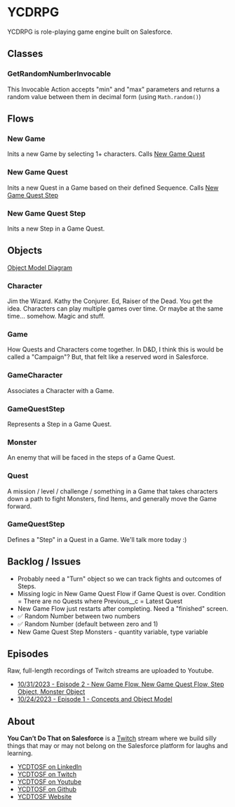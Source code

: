 # YCDRPG

YCDRPG is role-playing game engine built on Salesforce. 

## Classes

### GetRandomNumberInvocable
This Invocable Action accepts "min" and "max" parameters and returns a random value between them in decimal form (using  `Math.random()`)

## Flows

### New Game
Inits a new Game by selecting 1+ characters. Calls [New Game Quest](#new-game-quest)

### New Game Quest
Inits a new Quest in a Game based on their defined Sequence. Calls [New Game Quest Step](#new-game-quest-step)

### New Game Quest Step
Inits a new Step in a Game Quest. 

## Objects

[Object Model Diagram](https://viewer.diagrams.net/?tags=%7B%7D&highlight=0000ff&edit=_blank&layers=1&nav=1&title=ycdrpg.drawio#Uhttps%3A%2F%2Fdrive.google.com%2Fuc%3Fid%3D1bbdEhfxDGeK8xN4lKr3awgxZ4ZwbDdal%26export%3Ddownload)

### Character
Jim the Wizard. Kathy the Conjurer. Ed, Raiser of the Dead. You get the idea. Characters can play multiple games over time. Or maybe at the same time... somehow. Magic and stuff.

### Game
How Quests and Characters come together. In D&D, I think this is would be called a "Campaign"? But, that felt like a reserved word in Salesforce.

### GameCharacter
Associates a Character with a Game.

### GameQuestStep
Represents a Step in a Game Quest.

### Monster
An enemy that will be faced in the steps of a Game Quest.

### Quest
A mission / level / challenge / something in a Game that takes characters down a path to fight Monsters, find Items, and generally move the Game forward.

### GameQuestStep
Defines a "Step" in a Quest in a Game. We'll talk more today :)

## Backlog / Issues

- Probably need a "Turn" object so we can track fights and outcomes of Steps.
- Missing logic in New Game Quest Flow if Game Quest is over. Condition = There are no Quests where Previous__c = Latest Quest
- New Game Flow just restarts after completing. Need a "finished" screen.
- ✅ Random Number between two numbers
- ✅ Random Number (default between zero and 1)
- New Game Quest Step Monsters - quantity variable, type variable

## Episodes

Raw, full-length recordings of Twitch streams are uploaded to Youtube. 

- [10/31/2023 - Episode 2 - New Game Flow, New Game Quest Flow, Step Object, Monster Object](https://www.youtube.com/watch?v=kSzKJRkT07k)
- [10/24/2023 - Episode 1 - Concepts and Object Model](https://www.youtube.com/watch?v=m4rAQFux_F4)

## About

**You Can’t Do That on Salesforce** is a [Twitch](https://twitch.com/ycdtosf) stream where we build silly things that may or may not belong on the Salesforce platform for laughs and learning.

- [YCDTOSF on LinkedIn](https://www.ycdtosf.com/linkedin)
- [YCDTOSF on Twitch](https://www.ycdtosf.com/twitch)
- [YCDTOSF on Youtube](https://www.ycdtosf.com/youtube)
- [YCDTOSF on Github](https://www.ycdtosf.com/github)
- [YCDTOSF Website](https://www.ycdtosf.com)